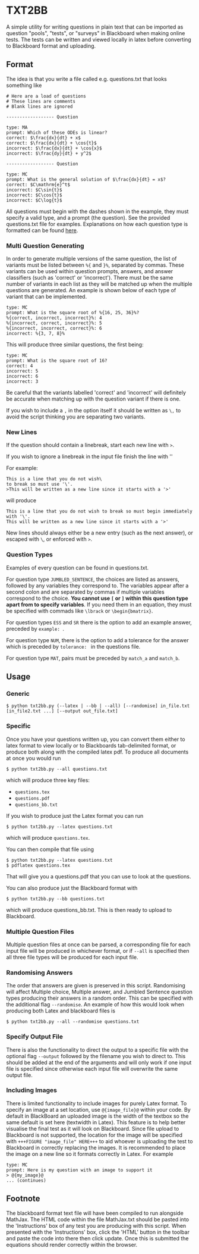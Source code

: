 TXT2BB
======

A simple utility for writing questions in plain text that can be imported as
question "pools", "tests", or "surveys" in Blackboard when making online tests.
The tests can be written and viewed locally in latex before converting to
Blackboard format and uploading.


Format
------

The idea is that you write a file called e.g. questions.txt that looks
something like
```
# Here are a load of questions
# These lines are comments
# Blank lines are ignored

------------------ Question

type: MA
prompt: Which of these ODEs is linear?
correct: $\frac{dx}{dt} + x$
correct: $\frac{dx}{dt} + \cos{t}$
incorrect: $\frac{dx}{dt} + \cos{x}$
incorrect: $\frac{dy}{dt} + y^2$

------------------ Question

type: MC
prompt: What is the general solution of $\frac{dx}{dt} = x$?
correct: $C\mathrm{e}^t$
incorrect: $C\sin{t}$
incorrect: $C\cos{t}$
incorrect: $C\log{t}$
```
All questions must begin with the dashes shown in the example, they must
specify a valid type, and a prompt (the question). See the
provided questions.txt file for examples. Explanations on how each question
type is formatted can be found
[here](https://www.csustan.edu/sites/default/files/blackboard/FacultyHelp/Documents/UploadingQuestions.pdf).

### Multi Question Generating

In order to generate multiple versions of the same question, the list of
variants must be listed between `%{` and `}%`, separated by commas. These
variants can be used within question prompts, answers, and answer
classifiers (such as 'correct' or 'incorrect'). There must
be the same number of variants in each list as they will be matched up when the
multiple questions are generated. An example is shown below of each type of
variant that can be implemented.

```
type: MC
prompt: What is the square root of %{16, 25, 36}%?
%{correct, incorrect, incorrect}%: 4
%{incorrect, correct, incorrect}%: 5
%{incorrect, incorrect, correct}%: 6
incorrect: %{3, 7, 8}%
```

This will produce three similar questions, the first being:

```
type: MC
prompt: What is the square root of 16?
correct: 4
incorrect: 5
incorrect: 6
incorrect: 3
```

Be careful that the variants labelled 'correct' and 'incorrect' will definitely be accurate when
matching up with the question variant if there is one. 

If you wish to include a `,` in the option itself it should be written as `\,`
to avoid the script thinking you are separating two variants.

### New Lines

If the question should contain a linebreak, start each new line with `>`. 

If you wish to ignore a linebreak in the input file finish the line with '\'

For example:
```
This is a line that you do not wish\
to break so must use '\'.
>This will be written as a new line since it starts with a '>'
```
will produce
```
This is a line that you do not wish to break so must begin immediately with '\'.
This will be written as a new line since it starts with a '>'
```

New lines should always either be a new entry (such as the next answer), or escaped with `\`, or enforced
with `>`.

### Question Types
Examples of every question can be found in questions.txt.

For question type `JUMBLED_SENTENCE`, the choices are listed as answers,
followed by any variables they correspond to. The variables appear after a
second colon and are separated by commas if multiple variables correspond to
the choice. **You cannot use `[` or `]` within this question type apart from to
specify variables**. If you need them in an equation, they must be specified
with commads like `\lbrack` or `\begin{bmatrix}`.

For question types `ESS` and `SR` there is the option to add an example
answer, preceded by `example: `. 

For question type `NUM`, there is the option to add a tolerance for the answer
which is preceded by `tolerance: ` in the questions file.

For question type `MAT`, pairs must be preceded by `match_a` and `match_b`.

Usage
-----

### Generic

```
$ python txt2bb.py (--latex | --bb | --all) [--randomise] in_file.txt [in_file2.txt ...] [--output out_file.txt]
```
### Specific

Once you have your questions written up, you can convert them either to
latex format to view locally or to Blackboards tab-delimited format, or produce
both along with the compiled latex pdf. To produce all documents at once you
would run

```
$ python txt2bb.py --all questions.txt
```
which will produce three key files:
* `questions.tex`
* `questions.pdf`
* `questions_bb.txt`

If you wish to produce just the Latex format you can run

```
$ python txt2bb.py --latex questions.txt
```
which will produce `questions.tex`.

You can then compile that file using 
```
$ python txt2bb.py --latex questions.txt
$ pdflatex questions.tex
```
That will give you a questions.pdf that you can use to look at the questions.

You can also produce just the Blackboard format with
```
$ python txt2bb.py --bb questions.txt
```
which will produce questions_bb.txt. This is then ready to upload to
Blackboard.

### Multiple Question Files

Multiple question files at once can be parsed, a corresponding file for each
input file will be produced in whichever format, or if `--all` is specified
then all three file types will be produced for each input file.

### Randomising Answers

The order that answers are given is preserved in this script. Randomising will
affect Multiple choice, Multiple answer, and Jumbled Sentence question types producing their answers
in a random order. This can be specified with the additional flag
`--randomise`. An example of how this would look when producing both Latex and
blackboard files is

```
$ python txt2bb.py --all --randomise questions.txt
```
### Specify Output File

There is also the functionality to direct the output to a specific file with
the optional flag `--output` followed by the filename you wish to direct to.
This should be added at the end of the arguments and will only work if one
input file is specified since otherwise each input file will overwrite the same
output file.

### Including Images

There is limited functionality to include images for purely Latex format. 
To specify an image at a set location, use `@{image_file}@` within your code.
By default in BlackBoard an uploaded image is the width of the textbox so the
same default is set here (textwidth in Latex). 
This feature is to help better visualise the final test as it will look on Blackboard. Since
file upload to Blackboard is not supported, the location for the image will be
specified with `+++FIGURE "image_file" HERE+++` to aid whoever is uploading the
test to Blackboard in correctly replacing the images. It is recommended to
place the image on a new line so it formats correctly in Latex. For example

```
type: MC
prompt: Here is my question with an image to support it
> @{my_image}@ 
... (continues)
```

Footnote
----

The blackboard format text file will have been compiled to run alongside
MathJax. The HTML code within the file MathJax.txt should be pasted into the
'Instructions' box of any test you are producing with this script. When
presented with the 'Instructions' box, click the 'HTML' button in the toolbar
and paste the code into there then click update. Once this is submitted the
equations should render correctly within the browser.

